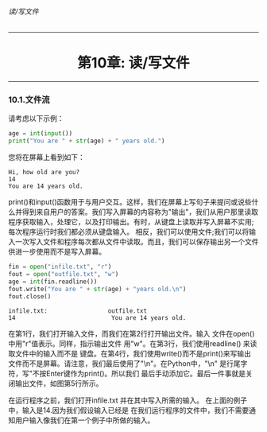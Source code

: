 ###### 读/写文件
---

# <center>第10章: 读/写文件</center>
---


### 10.1.文件流

请考虑以下示例：

```python
age = int(input())
print("You are " + str(age) + " years old.")
```

您将在屏幕上看到如下：

```
Hi, how old are you?
14
You are 14 years old.
```

print()和input()函数用于与用户交互。这样，我们在屏幕上写句子来提问或说些什么并得到来自用户的答案。我们写入屏幕的内容称为"输出"，我们从用户那里读取程序获取输入，处理它，以及打印输出。有时，从键盘上读取并写入屏幕不实用;每次程序运行时我们都必须从键盘输入。
相反，我们可以使用文件;我们可以将输入一次写入文件和程序每次都从文件中读取。而且，我们可以保存输出另一个文件供进一步使用而不是写入屏幕。

```python
fin = open("infile.txt", "r")
fout = open("outfile.txt", "w")
age = int(fin.readline())
fout.write("You are " + str(age) + "years old.\n")
fout.close()
```

```
infile.txt:                 outfile.txt
14                           You are 14 years old.
```

在第1行，我们打开输入文件，而我们在第2行打开输出文件。输入
文件在open()中用"r"值表示。同样，指示输出文件
用"w"。在第3行，我们使用readline() 来读取文件中的输入而不是
键盘。在第4行，我们使用write()而不是print()来写输出
文件而不是屏幕。请注意，我们最后使用了"\n"。在Python中，"\n"
是行尾字符，写"不按Enter键作为print()。所以我们
最后手动添加它。最后一件事就是关闭输出文件，如图第5行所示。


在运行程序之前，我们打开infile.txt 并在其中写入所需的输入。
在上面的例子中，输入是14.因为我们假设输入已经是
在我们运行程序的文件中，我们不需要通知用户输入像我们在第一个例子中所做的输入。

